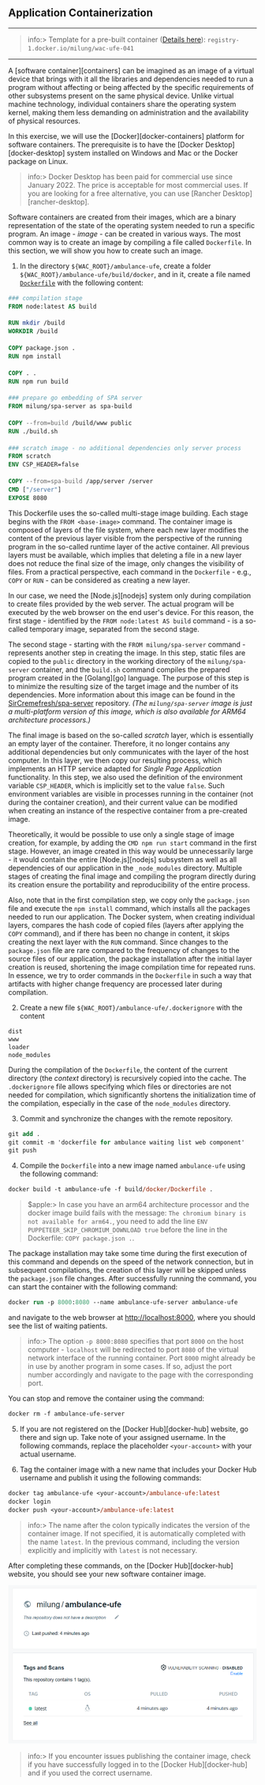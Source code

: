## Application Containerization

---

>info:>
Template for a pre-built container ([Details here](../99.Problems-Resolutions/01.development-containers.md)):
`registry-1.docker.io/milung/wac-ufe-041`

---

A [software container][containers] can be imagined as an image of a virtual device that brings with it all the libraries and dependencies needed to run a program without affecting or being affected by the specific requirements of other subsystems present on the same physical device. Unlike virtual machine technology, individual containers share the operating system kernel, making them less demanding on administration and the availability of physical resources.

In this exercise, we will use the [Docker][docker-containers] platform for software containers. The prerequisite is to have the [Docker Desktop][docker-desktop] system installed on Windows and Mac or the Docker package on Linux.

>info:> Docker Desktop has been paid for commercial use since January 2022. The price is acceptable for most commercial uses. If you are looking for a free alternative, you can use [Rancher Desktop][rancher-desktop].

Software containers are created from their images, which are a binary representation of the state of the operating system needed to run a specific program. An image - _image_ - can be created in various ways. The most common way is to create an image by compiling a file called `Dockerfile`. In this section, we will show you how to create such an image.

1. In the directory `${WAC_ROOT}/ambulance-ufe`, create a folder `${WAC_ROOT}/ambulance-ufe/build/docker`, and in it, create a file named [`Dockerfile`](https://docs.docker.com/engine/reference/builder/) with the following content:

```dockerfile
### compilation stage
FROM node:latest AS build

RUN mkdir /build
WORKDIR /build

COPY package.json .
RUN npm install 

COPY . .
RUN npm run build

### prepare go embedding of SPA server 
FROM milung/spa-server as spa-build 

COPY --from=build /build/www public
RUN ./build.sh

### scratch image - no additional dependencies only server process
FROM scratch
ENV CSP_HEADER=false

COPY --from=spa-build /app/server /server
CMD ["/server"]
EXPOSE 8080
```

This Dockerfile uses the so-called multi-stage image building. Each stage begins with the `FROM <base-image>` command. The container image is composed of layers of the file system, where each new layer modifies the content of the previous layer visible from the perspective of the running program in the so-called runtime layer of the active container. All previous layers must be available, which implies that deleting a file in a new layer does not reduce the final size of the image, only changes the visibility of files. From a practical perspective, each command in the `Dockerfile` - e.g., `COPY` or `RUN` - can be considered as creating a new layer.

In our case, we need the [Node.js][nodejs] system only during compilation to create files provided by the web server. The actual program will be executed by the web browser on the end user's device. For this reason, the first stage - identified by the `FROM node:latest AS build` command - is a so-called temporary image, separated from the second stage.

The second stage - starting with the `FROM milung/spa-server` command - represents another step in creating the image. In this step, static files are copied to the `public` directory in the working directory of the `milung/spa-server` container, and the `build.sh` command compiles the prepared program created in the [Golang][go] language. The purpose of this step is to minimize the resulting size of the target image and the number of its dependencies. More information about this image can be found in the [SirCremefresh/spa-server](https://github.com/SirCremefresh/spa-server) repository. _(The `milung/spa-server` image is just a multi-platform version of this image, which is also available for ARM64 architecture processors.)_

The final image is based on the so-called _scratch_ layer, which is essentially an empty layer of the container. Therefore, it no longer contains any additional dependencies but only communicates with the layer of the host computer. In this layer, we then copy our resulting process, which implements an HTTP service adapted for _Single Page Application_ functionality. In this step, we also used the definition of the environment variable `CSP_HEADER`, which is implicitly set to the value `false`. Such environment variables are visible in processes running in the container (not during the container creation), and their current value can be modified when creating an instance of the respective container from a pre-created image.

Theoretically, it would be possible to use only a single stage of image creation, for example, by adding the `CMD npm run start` command in the first stage. However, an image created in this way would be unnecessarily large - it would contain the entire [Node.js][nodejs] subsystem as well as all dependencies of our application in the `_node_modules` directory. Multiple stages of creating the final image and compiling the program directly during its creation ensure the portability and reproducibility of the entire process.

Also, note that in the first compilation step, we copy only the `package.json` file and execute the `npm install` command, which installs all the packages needed to run our application. The Docker system, when creating individual layers, compares the hash code of copied files (layers after applying the `COPY` command), and if there has been no change in content, it skips creating the next layer with the `RUN` command. Since changes to the `package.json` file are rare compared to the frequency of changes to the source files of our application, the package installation after the initial layer creation is reused, shortening the image compilation time for repeated runs. In essence, we try to order commands in the `Dockerfile` in such a way that artifacts with higher change frequency are processed later during compilation.

2. Create a new file `${WAC_ROOT}/ambulance-ufe/.dockerignore` with the content


```plain
dist
www
loader
node_modules
```

During the compilation of the `Dockerfile`, the content of the current directory (the _context_ directory) is recursively copied into the cache. The `.dockerignore` file allows specifying which files or directories are not needed for compilation, which significantly shortens the initialization time of the compilation, especially in the case of the `node_modules` directory.

3. Commit and synchronize the changes with the remote repository.


```ps
git add .
git commit -m 'dockerfile for ambulance waiting list web component'
git push
```

4. Compile the `Dockerfile` into a new image named `ambulance-ufe` using the following command:

```ps
docker build -t ambulance-ufe -f build/docker/Dockerfile .
```

>$apple:> In case you have an arm64 architecture processor and the docker image build fails with the message: `The chromium binary is not available for arm64.`, you need to add the line `ENV PUPPETEER_SKIP_CHROMIUM_DOWNLOAD true` before the line in the Dockerfile: `COPY package.json .`.

The package installation may take some time during the first execution of this command and depends on the speed of the network connection, but in subsequent compilations, the creation of this layer will be skipped unless the `package.json` file changes. After successfully running the command, you can start the container with the following command:

```ps
docker run -p 8000:8080 --name ambulance-ufe-server ambulance-ufe
```

and navigate to the web browser at [http://localhost:8000](http://localhost:8000), where you should see the list of waiting patients.

>info:> The option `-p 8000:8080` specifies that port `8000` on the host computer - `localhost` will be redirected to port `8080` of the virtual network interface of the running container. Port `8000` might already be in use by another program in some cases. If so, adjust the port number accordingly and navigate to the page with the corresponding port.

You can stop and remove the container using the command:

```ps
docker rm -f ambulance-ufe-server
```

5. If you are not registered on the [Docker Hub][docker-hub] website, go there and sign up. Take note of your assigned username. In the following commands, replace the placeholder `<your-account>` with your actual username.

6. Tag the container image with a new name that includes your Docker Hub username and publish it using the following commands:

```ps
docker tag ambulance-ufe <your-account>/ambulance-ufe:latest
docker login
docker push <your-account>/ambulance-ufe:latest
```

>info:> The name after the colon typically indicates the version of the container image. If not specified, it is automatically completed with the name `latest`. In the previous command, including the version explicitly and implicitly with `latest` is not necessary.

After completing these commands, on the [Docker Hub][docker-hub] website, you should see your new software container image.

![Published container image](./img/041-01-new-image.png)

>info:> If you encounter issues publishing the container image, check if you have successfully logged in to the [Docker Hub][docker-hub] and if you used the correct username.